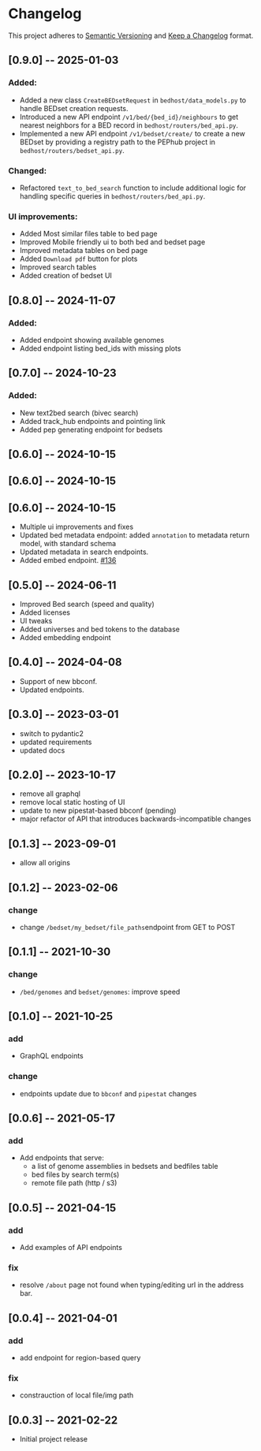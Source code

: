 # Changelog

This project adheres to [Semantic Versioning](https://semver.org/spec/v2.0.0.html) and [Keep a Changelog](https://keepachangelog.com/en/1.0.0/) format. 

## [0.9.0] -- 2025-01-03
### Added:
* Added a new class `CreateBEDsetRequest` in `bedhost/data_models.py` to handle BEDset creation requests.
* Introduced a new API endpoint `/v1/bed/{bed_id}/neighbours` to get nearest neighbors for a BED record in `bedhost/routers/bed_api.py`.
* Implemented a new API endpoint `/v1/bedset/create/` to create a new BEDset by providing a registry path to the PEPhub project in `bedhost/routers/bedset_api.py`.

### Changed:
* Refactored `text_to_bed_search` function to include additional logic for handling specific queries in `bedhost/routers/bed_api.py`.

### UI improvements:
* Added Most similar files table to bed page
* Improved Mobile friendly ui to both bed and bedset page
* Improved metadata tables on bed page
* Added `Download pdf` button for plots
* Improved search tables
* Added creation of bedset UI 


## [0.8.0] -- 2024-11-07

### Added:
- Added endpoint showing available genomes
- Added endpoint listing bed_ids with missing plots

## [0.7.0] -- 2024-10-23

### Added:
- New text2bed search (bivec search)
- Added track_hub endpoints and pointing link
- Added pep generating endpoint for bedsets

## [0.6.0] -- 2024-10-15

## [0.6.0] -- 2024-10-15

## [0.6.0] -- 2024-10-15

- Multiple ui improvements and fixes
- Updated bed metadata endpoint: added `annotation` to metadata return model, with standard schema
- Updated metadata in search endpoints.
- Added embed endpoint. [#136](https://github.com/databio/bedhost/issues/136)


## [0.5.0] -- 2024-06-11

- Improved Bed search (speed and quality)
- Added licenses
- UI tweaks
- Added universes and bed tokens to the database
- Added embedding endpoint

## [0.4.0] -- 2024-04-08

- Support of new bbconf.
- Updated endpoints.


## [0.3.0] -- 2023-03-01

- switch to pydantic2
- updated requirements
- updated docs


## [0.2.0] -- 2023-10-17
- remove all graphql
- remove local static hosting of UI
- update to new pipestat-based bbconf (pending)
- major refactor of API that introduces backwards-incompatible changes

## [0.1.3] -- 2023-09-01
- allow all origins

## [0.1.2] -- 2023-02-06
### change
- change `/bedset/my_bedset/file_paths`endpoint from GET to POST

## [0.1.1] -- 2021-10-30
### change
- `/bed/genomes` and `bedset/genomes`: improve speed

## [0.1.0] -- 2021-10-25
### add
- GraphQL endpoints
### change
- endpoints update due to `bbconf` and `pipestat` changes

## [0.0.6] -- 2021-05-17
### add
- Add endpoints that serve:
  - a list of genome assemblies in bedsets and bedfiles table
  - bed files by search term(s)
  - remote file path (http / s3)
  
## [0.0.5] -- 2021-04-15
### add
- Add examples of API endpoints
### fix
- resolve `/about` page not found when typing/editing url in the address bar. 

## [0.0.4] -- 2021-04-01
### add
- add endpoint for region-based query 
### fix
- constrauction of local file/img path

## [0.0.3] -- 2021-02-22
- Initial project release

